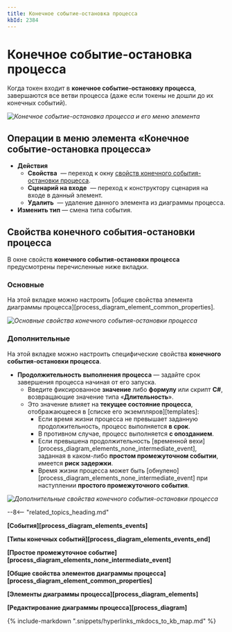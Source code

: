 ```yaml
---
title: Конечное событие-остановка процесса
kbId: 2384
---
```


# Конечное событие-остановка процесса

Когда токен входит в **конечное событие-остановку процесса**, завершаются все ветви процесса (даже если токены не дошли до их конечных событий).

_![Конечное событие-остановка процесса и его меню элемента](https://kb.comindware.ru/assets/stop_process_end_event.png)_

## Операции в меню элемента «Конечное событие-остановка процесса»

- **Действия**
    - **Свойства** *‌* — переход к окну [свойств конечного события-остановки процесса](#mcetoc_1h28f9sbl1).
    - **Сценарий на входе** *‌* — переход к конструктору сценария на входе в данный элемент.
    - **Удалить** *‌* — удаление данного элемента из диаграммы процесса.
- **Изменить тип** — смена типа события.

## Свойства конечного события-остановки процесса

В окне свойств **конечного события-остановки процесса** предусмотрены перечисленные ниже вкладки.

### Основные

На этой вкладке можно настроить [общие свойства элемента диаграммы процесса][process_diagram_element_common_properties].

_![Основные свойства конечного события-остановки процесса](https://kb.comindware.ru/assets/stop_process_end_event_general_properties.png)_

### Дополнительные

На этой вкладке можно настроить специфические свойства **конечного события-остановки процесса**.

- **Продолжительность выполнения процесса** — задайте срок завершения процесса начиная от его запуска.
    - Введите фиксированное **значение** либо **формулу** или скрипт **C#**, возвращающие значение типа «**Длительность**».
    - Это значение влияет на **текущее состояние процесса**, отображающееся в [списке его экземпляров][templates]:
        - Если время жизни процесса не превышает заданную продолжительность, процесс выполняется **в срок**.
        - В противном случае, процесс выполняется **с опозданием**.
        - Если превышена продолжительность [временной вехи][process_diagram_elements_none_intermediate_event], заданная в каком-либо **простом промежуточном событии**, имеется **риск задержки**.
        - Время жизни процесса может быть [обнулено][process_diagram_elements_none_intermediate_event] при наступлении **простого промежуточного события**.

_![Дополнительные свойства конечного события-остановки процесса](https://kb.comindware.ru/assets/stop_process_end_event_advanced_properties.png)_

--8<-- "related_topics_heading.md"

**[События][process_diagram_elements_events]**

**[Типы конечных событий][process_diagram_elements_events_end]**

**[Простое промежуточное событие][process_diagram_elements_none_intermediate_event]**

**[Общие свойства элементов диаграммы процесса][process_diagram_element_common_properties]**

**[Элементы диаграммы процесса][process_diagram_elements]**

**[Редактирование диаграммы процесса][process_diagram]**

{% include-markdown ".snippets/hyperlinks_mkdocs_to_kb_map.md" %}
